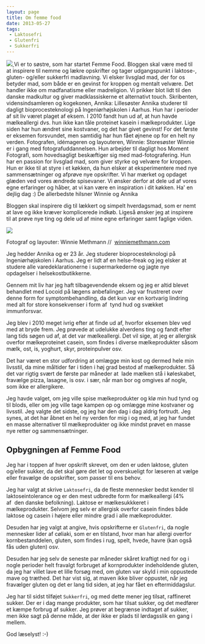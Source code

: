 ```yaml
---
layout: page
title: Om femme food
date: 2013-05-27
tags:
 - Laktosefri
 - Glutenfri
 - Sukkerfri
---
```

[ ![](http://1.bp.blogspot.com/-pGFdQL0cPtw/UgNgLC1WU7I/AAAAAAAABCM/aS32fZkhv8c/s1600/s%C3%B8strene_femmefood.png) ](http://1.bp.blogspot.com/-pGFdQL0cPtw/UgNgLC1WU7I/AAAAAAAABCM/aS32fZkhv8c/s1600/s%C3%B8strene_femmefood.png)
Vi er to søstre, som har startet Femme Food. Bloggen skal være med til at inspirere til nemme og lækre opskrifter og tager udgangspunkt i laktose-, gluten- og/eller sukkerfri madlavning.
Vi elsker livsglad mad, der for os betyder mad, som både er en gevinst for kroppen og mentalt velvære. Det handler ikke om madfanatisme eller madreligion. Vi prikker blot lidt til den danske madkultur og giver madklassiskerne et alternativt touch.
Skribenten, vidensindsamleren og kogekonen, Annika:
Lillesøster Annika studerer til dagligt bioprocesteknologi på Ingeniørhøjskolen i Aarhus. Hun har i perioder af sit liv været plaget af eksem. I 2010 fandt hun ud af, at hun havde mælkeallergi dvs. hun ikke kan tåle proteinet kasein i mælkeprodukter. Lige siden har hun ændret sine kostvaner, og det har givet gevinst! For det første er eksemen forsvundet, men samtidig har hun fået øjnene op for en helt ny verden.
Fotografen, idémageren og layouteren, Winnie:
Storesøster Winnie er i gang med fotografuddannelsen. Hun arbejder til dagligt hos Moment Fotografi, som hovedsagligt beskæftiger sig med mad-fotografering. Hun har en passion for livsglad mad, som giver styrke og velvære for kroppen. Hun er ikke til at styre i et køkken, da hun elsker at eksperimentere med nye sammensætninger og afprøve nye opskrifter.
Vi har mærket og opdaget glæden ved vores ændrede spisevaner. Vi ønsker derfor at dele ud af vores egne erfaringer og håber, at vi kan være en inspiration i dit køkken.
Ha' en dejlig dag :)
De allerbedste hilsner Winnie og Annika

Bloggen skal inspirere dig til lækkert og simpelt hverdagsmad, som er nemt at
lave og ikke kræver komplicerede indkøb. Ligeså ønsker jeg at inspirere til at
prøve nye ting og dele ud af mine egne erfaringer samt faglige viden.

[ ![](http://2.bp.blogspot.com/-9CCpfNS87F8/UaPW3Ui4CnI/AAAAAAAAA7Y/Qa59HsGoFus/s1600/Annika_femme_food.jpg) ](http://2.bp.blogspot.com/-9CCpfNS87F8/UaPW3Ui4CnI/AAAAAAAAA7Y/Qa59HsGoFus/s1600/Annika_femme_food.jpg)

Fotograf og layouter: Winnie Methmann //  [winniemethmann.com](http://winniemethmann.com/)

Jeg hedder Annika og er 23 år. Jeg studerer bioprocesteknologi på
Ingeniørhøjskolen i Aarhus. Jeg er lidt af en helse-freak og jeg elsker at
studere alle varedeklarationerne i supermarkederne og jagte nye opdagelser i
helsekostbutikkerne.

Gennem mit liv har jeg haft tilbagevendende eksem og jeg er altid blevet
behandlet med Locoid på lægens anbefalinger. Jeg var frustreret over denne form
for symptombehandling, da det kun var en kortvarig lindring med alt for store
konsekvenser i form af  tynd hud og svækket immunforsvar.

Jeg blev i 2010 meget ivrig efter at finde ud af, hvorfor eksemen blev ved med
at bryde frem. Jeg prøvede at udelukke alverdens ting og fandt efter lang tids
søgen ud af, at det var mælkeallergi. Det vil sige, at jeg er allergisk overfor
mælkeproteinet casein, som findes i diverse mælkeprodukter såsom mælk, ost, is,
yoghurt, skyr, proteinpulver osv.

Det har været en stor udfordring at omlægge min kost og dermed hele min
livsstil, da mine måltider før i tiden i høj grad bestod af mælkeprodukter. Så
det var rigtig svært de første par måneder at  lade mælken stå i køleskabet,
fravælge pizza, lasagne, is osv. i sær, når man bor og omgives af nogle, som
ikke er allergikere.

Jeg havde valget, om jeg ville spise mælkeprodukter og klø min hud tynd og til
blods, eller om jeg ville tage kampen op og omlægge mine kostvaner og livsstil.
Jeg valgte det sidste, og jeg har den dag i dag aldrig fortrudt. Jeg synes, at
det har åbnet en hel ny verden for mig i og med, at jeg har fundet en masse
alternativer til mælkeprodukter og ikke mindst prøvet en masse nye retter og
sammensætninger.

## Opbygningen af Femme Food

Jeg har i toppen af hver opskrift skrevet, om den er uden laktose, gluten
og/eller sukker, da det skal gøre det let og overskueligt for læseren at vælge
eller fravælge de opskrifter, som passer til ens behov.

Jeg har valgt at skrive `Laktosefri`, da de fleste mennesker bedst kender til
laktoseintolerance og er den mest udbredte form for mælkeallergi (4% af  den
danske befolkning). Laktose er mælkesukkkeret i mælkeprodukter. Selvom jeg selv
er allergisk overfor casein findes både laktose og casein i højere eller mindre
grad i alle mælkeprodukter.

Desuden har jeg valgt at angive, hvis opskrifterne er `Glutenfri`, da nogle
mennesker lider af cøliaki, som er en tilstand, hvor man har allergi overfor
kornbestanddelen, gluten, som findes i rug, spelt, hvede, havre (kan også fås
uden gluten) osv.

Desuden har jeg selv de seneste par måneder skåret kraftigt ned for og i nogle
perioder helt fravalgt forbruget af kornprodukter indeholdende gluten, da jeg
har villet lave et lille forsøg med, om gluten var skyld i min oppustede mave og
træthed. Det har vist sig, at maven ikke bliver oppustet, når jeg fravælger
gluten og det er lang tid siden, at jeg har fået en eftermiddagslur.

Jeg har til sidst tilføjet `Sukkerfri`, og med dette mener jeg tilsat,
raffineret sukker. Der er i dag mange produkter, som har tilsat sukker, og det
medfører et kæmpe forbrug af sukker. Jeg prøver at begrænse indtaget af sukker,
men ikke sagt på denne måde, at der ikke er plads til lørdagsslik en gang i
mellem.

God læselyst! :-)

